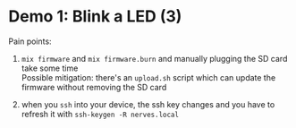 # Demo 1: Blink a LED  (3)

Pain points:

1. `mix firmware` and `mix firmware.burn` and manually plugging the SD card take some time \
    Possible mitigation: there's an `upload.sh` script which can update the firmware
    without removing the SD card

1. when you `ssh` into your device, the ssh key changes and you have to refresh it 
    with `ssh-keygen -R nerves.local`
